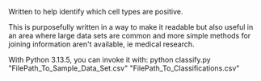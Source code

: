 Written to help identify which cell types are positive.

This is purposefully written in a way to make it readable but also useful in an area where large data sets are common and more simple methods for joining information aren't available, ie medical research.

With Python 3.13.5, you can invoke it with:
python classify.py "FilePath_To_Sample_Data_Set.csv" "FilePath_To_Classifications.csv"